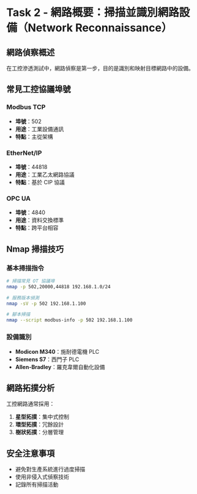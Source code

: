 # Task 2 - 網路概要：掃描並識別網路設備（Network Reconnaissance）

## 網路偵察概述

在工控滲透測試中，網路偵察是第一步，目的是識別和映射目標網路中的設備。

## 常見工控協議埠號

### Modbus TCP
- **埠號**：502
- **用途**：工業設備通訊
- **特點**：主從架構

### EtherNet/IP
- **埠號**：44818
- **用途**：工業乙太網路協議
- **特點**：基於 CIP 協議

### OPC UA
- **埠號**：4840
- **用途**：資料交換標準
- **特點**：跨平台相容

## Nmap 掃描技巧

### 基本掃描指令
```bash
# 掃描常見 OT 協議埠
nmap -p 502,20000,44818 192.168.1.0/24

# 服務版本偵測
nmap -sV -p 502 192.168.1.100

# 腳本掃描
nmap --script modbus-info -p 502 192.168.1.100
```

### 設備識別
- **Modicon M340**：施耐德電機 PLC
- **Siemens S7**：西門子 PLC
- **Allen-Bradley**：羅克韋爾自動化設備

## 網路拓撲分析

工控網路通常採用：
1. **星型拓撲**：集中式控制
2. **環型拓撲**：冗餘設計
3. **樹狀拓撲**：分層管理

## 安全注意事項

- 避免對生產系統進行過度掃描
- 使用非侵入式偵察技術
- 記錄所有掃描活動
